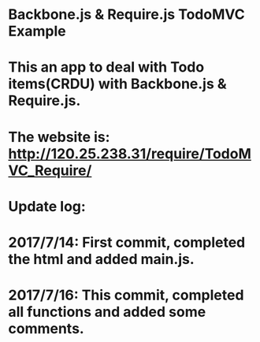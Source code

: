 # Backbone.js & Require.js TodoMVC Example
# This an app to deal with Todo items(CRDU) with Backbone.js & Require.js.
# The website is: http://120.25.238.31/require/TodoMVC_Require/

# Update log:
# 2017/7/14: First commit, completed the html and added main.js.
# 2017/7/16: This commit, completed all functions and added some comments.